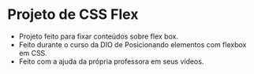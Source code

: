 # Projeto de CSS Flex

- Projeto feito para fixar conteúdos sobre flex box.
- Feito durante o curso da DIO de Posicionando elementos com flexbox em CSS.
- Feito com a ajuda da própria professora em seus vídeos.

